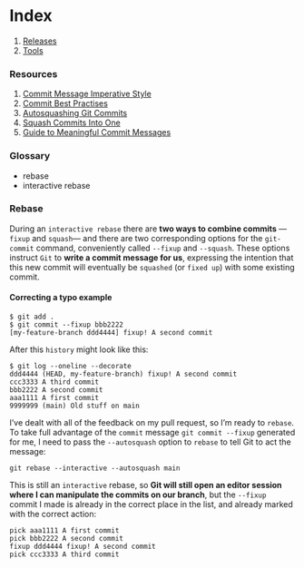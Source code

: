 # Index
1. [Releases](releases.md)
1. [Tools](tools.md)

### Resources
1. [Commit Message Imperative Style](https://chris.beams.io/posts/git-commit/#imperative)
1. [Commit Best Practises](https://medium.com/@nawarpianist/git-commit-best-practices-dab8d722de99)
1. [Autosquashing Git Commits](https://thoughtbot.com/blog/autosquashing-git-commits)
1. [Squash Commits Into One](https://www.internalpointers.com/post/squash-commits-into-one-git)
1. [Guide to Meaningful Commit Messages](https://medium.com/swlh/writing-better-commit-messages-9b0b6ff60c67)

### Glossary
* rebase
* interactive rebase

### Rebase
During an `interactive rebase` there are **two ways to combine commits** —`fixup` and `squash`— and there are two corresponding options for the `git-commit` command, conveniently called `--fixup` and `--squash`. These options instruct `Git` to **write a commit message for us**, expressing the intention that this new commit will eventually be `squashed` (or `fixed up`) with some existing commit.  

#### Correcting a typo example
```
$ git add .
$ git commit --fixup bbb2222
[my-feature-branch ddd4444] fixup! A second commit
```
After this `history` might look like this:
```
$ git log --oneline --decorate
ddd4444 (HEAD, my-feature-branch) fixup! A second commit
ccc3333 A third commit
bbb2222 A second commit
aaa1111 A first commit
9999999 (main) Old stuff on main
```
I’ve dealt with all of the feedback on my pull request, so I’m ready to `rebase`. To take full advantage of the `commit` message `git commit --fixup` generated for me, I need to pass the `--autosquash` option to `rebase` to tell Git to act the message:
```
git rebase --interactive --autosquash main
```
This is still an `interactive` rebase, so **Git will still open an editor session where I can manipulate the commits on our branch**, but the `--fixup` commit I made is already in the correct place in the list, and already marked with the correct action:
```
pick aaa1111 A first commit
pick bbb2222 A second commit
fixup ddd4444 fixup! A second commit
pick ccc3333 A third commit
```
